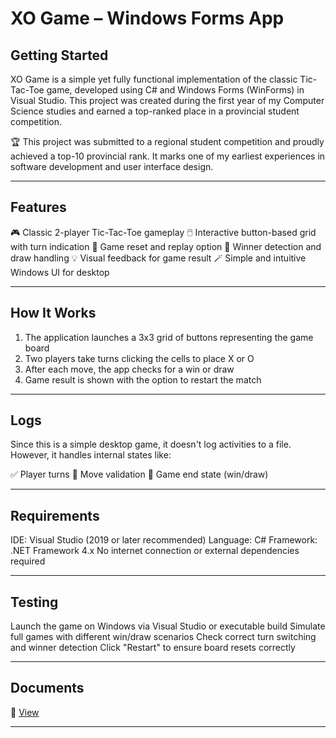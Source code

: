 # XO Game – Windows Forms App

## Getting Started

XO Game is a simple yet fully functional implementation of the classic Tic-Tac-Toe game, developed using C# and Windows Forms (WinForms) in Visual Studio.
This project was created during the first year of my Computer Science studies and earned a top-ranked place in a provincial student competition.

🏆 This project was submitted to a regional student competition and proudly achieved a top-10 provincial rank.
It marks one of my earliest experiences in software development and user interface design.


---


## Features

🎮 Classic 2-player Tic-Tac-Toe gameplay
🖱️ Interactive button-based grid with turn indication
🔄 Game reset and replay option
🧠 Winner detection and draw handling
💡 Visual feedback for game result
🪄 Simple and intuitive Windows UI for desktop


---


##  How It Works

1. The application launches a 3x3 grid of buttons representing the game board
2. Two players take turns clicking the cells to place X or O
3. After each move, the app checks for a win or draw
4. Game result is shown with the option to restart the match

---

## Logs

Since this is a simple desktop game, it doesn't log activities to a file. However, it handles internal states like:

✅ Player turns
🎯 Move validation
🏁 Game end state (win/draw)

---

## Requirements

IDE: Visual Studio (2019 or later recommended)
Language: C#
Framework: .NET Framework 4.x
No internet connection or external dependencies required

---

## Testing

Launch the game on Windows via Visual Studio or executable build
Simulate full games with different win/draw scenarios
Check correct turn switching and winner detection
Click "Restart" to ensure board resets correctly

---

## Documents


📎 [View]()



---
